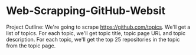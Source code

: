 # Web-Scrapping-GitHub-Websit
Project Outline: We're going to scrape https://github.com/topics. We'll get a list of topics. For each topic, we'll get topic title, topic page URL and topic description. For each topic, we'll get the top 25 repositories in the topic from the topic page.
